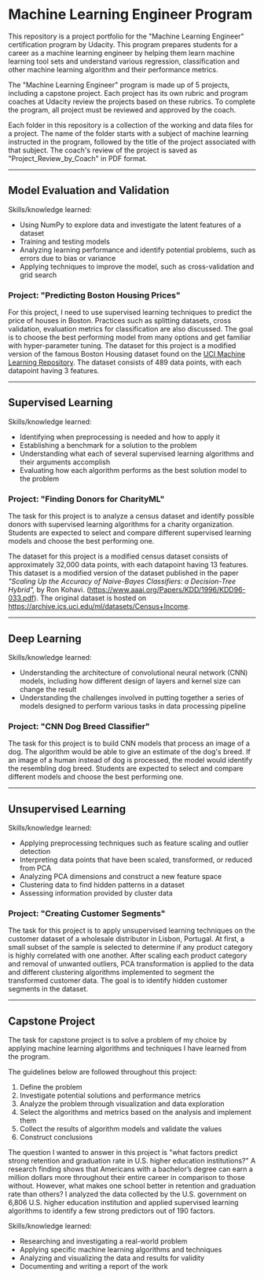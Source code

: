 # Machine Learning Engineer Program

This repository is a project portfolio for the "Machine Learning Engineer" certification program by Udacity. This program prepares students for a career as a machine learning engineer by helping them learn machine learning tool sets and understand various regression, classification and other machine learning algorithm and their performance metrics. 

The "Machine Learning Engineer" program is made up of 5 projects, including a capstone project. Each project has its own rubric and program coaches at Udacity review the projects based on these rubrics. To complete the program, all project must be reviewed and approved by the coach.

Each folder in this repository is a collection of the working and data files for a project. The name of the folder starts with a subject of machine learning instructed in the program, followed by the title of the project associated with that subject. The coach's review of the project is saved as "Project_Review_by_Coach" in PDF format.

---

## Model Evaluation and Validation

Skills/knowledge learned:
- Using NumPy to explore data and investigate the latent features of a dataset
- Training and testing models
- Analyzing learning performance and identify potential problems, such as errors due to bias or variance
- Applying techniques to improve the model, such as cross-validation and grid search

### Project: "Predicting Boston Housing Prices"

For this project, I need to use supervised learning techniques to predict the price of houses in Boston. Practices such as splitting datasets, cross validation, evaluation metrics for classification are also discussed. The goal is to choose the best performing model from many options and get familiar with hyper-parameter tuning. The dataset for this project is a modified version of the famous Boston Housing dataset found on the [UCI Machine Learning Repository](https://archive.ics.uci.edu/ml/datasets/Housing). The dataset consists of 489 data points, with each datapoint having 3 features.

---

## Supervised Learning

Skills/knowledge learned:
- Identifying when preprocessing is needed and how to apply it
- Establishing a benchmark for a solution to the problem
- Understanding what each of several supervised learning algorithms and their arguments accomplish
- Evaluating how each algorithm performs as the best solution model to the problem

### Project: "Finding Donors for CharityML"

The task for this project is to analyze a census dataset and identify possible donors with supervised learning algorithms for a charity organization. Students are expected to select and compare different supervised learning models and choose the best performing one.

The dataset for this project is a modified census dataset consists of approximately 32,000 data points, with each datapoint having 13 features. This dataset is a modified version of the dataset published in the paper *"Scaling Up the Accuracy of Naive-Bayes Classifiers: a Decision-Tree Hybrid",* by Ron Kohavi. (https://www.aaai.org/Papers/KDD/1996/KDD96-033.pdf). The original dataset is hosted on https://archive.ics.uci.edu/ml/datasets/Census+Income.

---

##  Deep Learning

Skills/knowledge learned:
- Understanding the architecture of convolutional neural network (CNN) models, including how different design of layers and kernel size can change the result
- Understanding the challenges involved in putting together a series of models designed to perform various tasks in data processing pipeline

### Project: "CNN Dog Breed Classifier"

The task for this project is to build CNN models that process an image of a dog. The algorithm would be able to give an estimate of the dog's breed. If an image of a human instead of dog is processed, the model would identify the resembling dog breed. Students are expected to select and compare different models and choose the best performing one. 

---

## Unsupervised Learning

Skills/knowledge learned:
- Applying preprocessing techniques such as feature scaling and outlier detection
- Interpreting data points that have been scaled, transformed, or reduced from PCA
- Analyzing PCA dimensions and construct a new feature space
- Clustering data to find hidden patterns in a dataset
- Assessing information provided by cluster data 

### Project: "Creating Customer Segments"

The task for this project is to apply unsupervised learning techniques on the customer dataset of a wholesale distributor in Lisbon, Portugal. At first, a small subset of the sample is selected to determine if any product category is highly correlated with one another. After scaling each product category and removal of unwanted outliers, PCA transformation is applied to the data and different clustering algorithms implemented to segment the transformed customer data. The goal is to identify hidden customer segments in the dataset.

---

## Capstone Project

The task for capstone project is to solve a problem of my choice by applying machine learning algorithms and techniques I have learned from the program. 

The guidelines below are followed throughout this project:

1. Define the problem 
2. Investigate potential solutions and performance metrics
3. Analyze the problem through visualization and data exploration
4. Select the algorithms and metrics based on the analysis and implement them
5. Collect the results of algorithm models and validate the values
6. Construct conclusions 

The question I wanted to answer in this project is "what factors predict strong retention and graduation rate in U.S. higher education institutions?" A research finding shows that Americans with a bachelor’s degree can earn a million dollars more throughout their entire career in comparison to those without. However, what makes one school better in retention and graduation rate than others? I analyzed the data collected by the U.S. government on 6,806 U.S. higher education institution and applied supervised learning algorithms to identify a few strong predictors out of 190 factors. 

Skills/knowledge learned:
- Researching and investigating a real-world problem
- Applying specific machine learning algorithms and techniques 
- Analyzing and visualizing the data and results for validity
- Documenting and writing a report of the work
